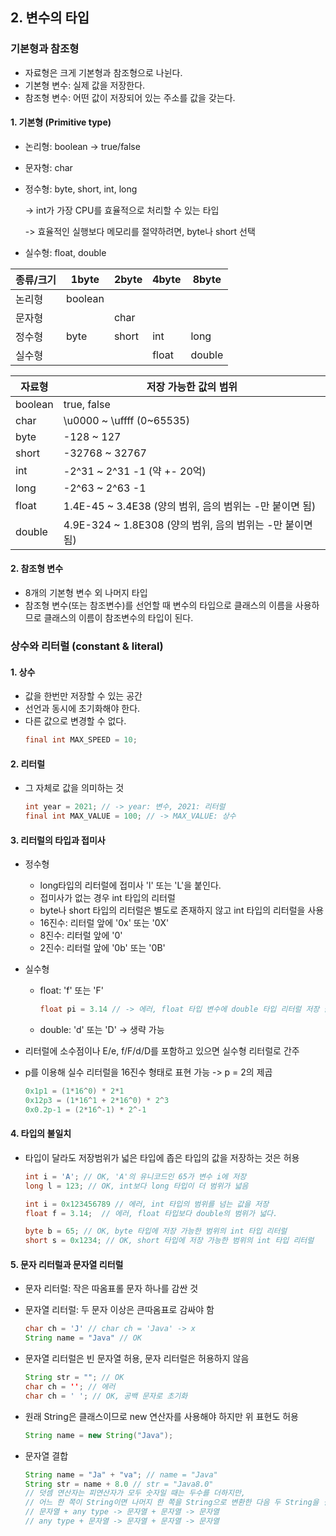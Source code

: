## 2. 변수의 타입

### 기본형과 참조형
- 자료형은 크게 기본형과 참조형으로 나뉜다.
- 기본형 변수: 실제 값을 저장한다.
- 참조형 변수: 어떤 값이 저장되어 있는 주소를 값을 갖는다.

#### 1. 기본형 (Primitive type)
- 논리형: boolean -> true/false
- 문자형: char 
- 정수형: byte, short, int, long 

    -> int가 가장 CPU를 효율적으로 처리할 수 있는 타입

    -> 효율적인 실행보다 메모리를 절약하려면, byte나 short 선택
- 실수형: float, double

|종류/크기|1byte|2byte|4byte|8byte|
|---|---|---|---|---|
|논리형|boolean||||
|문자형||char|||
|정수형|byte|short|int|long|
|실수형|||float|double|

|자료형|저장 가능한 값의 범위|
|---|---|
|boolean|true, false|
|char|\u0000 ~ \uffff (0~65535)|
|byte|-128 ~ 127|
|short|-32768 ~ 32767|
|int|-2^31 ~ 2^31 -1 (약 +- 20억)|
|long|-2^63 ~ 2^63 -1|
|float|1.4E-45 ~ 3.4E38 (양의 범위, 음의 범위는 -만 붙이면 됨)|
|double|4.9E-324 ~ 1.8E308 (양의 범위, 음의 범위는 -만 붙이면 됨)|

#### 2. 참조형 변수
- 8개의 기본형 변수 외 나머지 타입
- 참조형 변수(또는 참조변수)를 선언할 때 변수의 타입으로 클래스의 이름을 사용하므로 클래스의 이름이 참조변수의 타입이 된다.

### 상수와 리터럴 (constant & literal)
#### 1. 상수
- 값을 한번만 저장할 수 있는 공간
- 선언과 동시에 초기화해야 한다.
- 다른 값으로 변경할 수 없다.
    ```java
    final int MAX_SPEED = 10;
    ```

#### 2. 리터럴
- 그 자체로 값을 의미하는 것
    ```java
    int year = 2021; // -> year: 변수, 2021: 리터럴
    final int MAX_VALUE = 100; // -> MAX_VALUE: 상수
    ```

#### 3. 리터럴의 타입과 접미사
- 정수형
    - long타입의 리터럴에 접미사 'l' 또는 'L'을 붙인다. 
    - 접미사가 없는 경우 int 타입의 리터럴
    - byte나 short 타입의 리터럴은 별도로 존재하지 않고 int 타입의 리터럴을 사용
    - 16진수: 리터럴 앞에 '0x' 또는 '0X'
    - 8진수: 리터럴 앞에 '0'
    - 2진수: 리터럴 앞에 '0b' 또는 '0B'
- 실수형
    - float: 'f' 또는 'F'
        ```java
        float pi = 3.14 // -> 에러, float 타입 변수에 double 타입 리터럴 저장 불가
        ```
    - double: 'd' 또는 'D' -> 생략 가능

- 리터럴에 소수점이나 E/e, f/F/d/D를 포함하고 있으면 실수형 리터럴로 간주
- p를 이용해 실수 리터럴을 16진수 형태로 표현 가능 -> p = 2의 제곱
    ```java
    0x1p1 = (1*16^0) * 2*1
    0x12p3 = (1*16^1 + 2*16^0) * 2^3 
    0x0.2p-1 = (2*16^-1) * 2^-1
    ```

#### 4. 타입의 불일치
- 타입이 달라도 저장범위가 넓은 타입에 좁은 타입의 값을 저장하는 것은 허용
    ```java
    int i = 'A'; // OK, 'A'의 유니코드인 65가 변수 i에 저장
    long l = 123; // OK, int보다 long 타입이 더 범위가 넓음
    
    int i = 0x123456789 // 에러, int 타입의 범위를 넘는 값을 저장
    float f = 3.14;  // 에러, float 타입보다 double의 범위가 넓다.

    byte b = 65; // OK, byte 타입에 저장 가능한 범위의 int 타입 리터럴
    short s = 0x1234; // OK, short 타입에 저장 가능한 범위의 int 타입 리터럴
    ```

#### 5. 문자 리터럴과 문자열 리터럴
- 문자 리터럴: 작은 따옴표롤 문자 하나를 감싼 것
- 문자열 리터럴: 두 문자 이상은 큰따옴표로 감싸야 함

    ```java
    char ch = 'J' // char ch = 'Java' -> x
    String name = "Java" // OK
    ```
- 문자열 리터럴은 빈 문자열 허용, 문자 리터럴은 허용하지 않음
    ```java
    String str = ""; // OK 
    char ch = ''; // 에러
    char ch = ' '; // OK, 공백 문자로 초기화
- 원래 String은 클래스이므로 new 연산자를 사용해야 하지만 위 표현도 허용
    ```java
    String name = new String("Java");
    ```
- 문자열 결합
    ```java
    String name = "Ja" + "va"; // name = "Java"
    String str = name + 8.0 // str = "Java8.0"
    // 덧셈 연산자는 피연산자가 모두 숫자일 때는 두수를 더하지만, 
    // 어느 한 쪽이 String이면 나머지 한 쪽을 String으로 변환한 다음 두 String을 결합
    // 문자열 + any type -> 문자열 + 문자열 -> 문자열
    // any type + 문자열 -> 문자열 + 문자열 -> 문자열
    ```
